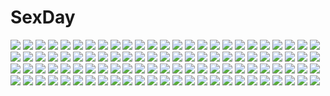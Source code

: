 # SexDay
![](https://konachan.com/jpeg/a9291b7471c24f923f01e694eec63339/Konachan.com%20-%20177718%2012_no_tsuki_no_eve%20game_cg%20hat%20long_hair%20minori%20pantyhose%20pink_hair%20red_eyes%20school_uniform%20shiina_mizuka%20skirt%20takasaki_maco.jpg)
![](https://konachan.com/image/003a95ffe4ad236939ab30a49dd25729/Konachan.com%20-%20147237%20hug_%28yourhug%29%20soga_no_tojiko%20touhou.jpg)
![](https://konachan.com/jpeg/9ce77e5fa24bd97f271cc6acdd41fcdc/Konachan.com%20-%20213220%20anus%20blonde_hair%20blush%20breasts%20censored%20navel%20nipples%20pussy%20pussy_juice%20rukitsura%20short_hair%20spread_pussy%20thighhighs%20touhou%20wet%20wink%20yellow_eyes.jpg)
![](https://konachan.com/jpeg/39ea44efd175a86433f562937073e38e/Konachan.com%20-%2031157%20breasts%20cleavage%20izumi_mahiru%20long_hair%20navel%20nopan%20red_hair%20tengen_toppa_gurren_lagann%20thighhighs%20yellow_eyes%20yoko_littner.jpg)
![](https://konachan.com/jpeg/f8b689ba9d69c700d86e1c99e9734a58/Konachan.com%20-%20283471%20anus%20blue_hair%20blush%20boots%20bow%20breasts%20brown_hair%20green_eyes%20idolmaster%20long_hair%20nipples%20no_bra%20panties%20ribbons%20ruschuto%20skirt%20underwear%20waifu2x.jpg)
![](https://konachan.com/image/af2fb614af79dad0c7235ce664f5cc59/Konachan.com%20-%20131689%20animal_ears%20ass%20black_hair%20brown_eyes%20hattori_shizuka%20kou_%28garakuta_teikoku%29%20ponytail%20ribbons%20school_swimsuit%20strike_witches%20swimsuit%20tail.jpg)
![](https://konachan.com/image/ddb21d61e30e9f9c74653b924af8b811/Konachan.com%20-%2083645%20breasts%20hakurei_reimu%20nipples%20nude%20penis%20pubic_hair%20pussy%20red_eyes%20shirajira%20touhou%20uncensored.jpg)
![](https://konachan.com/image/1af8fb3fdddf48193e645f64c1ef6c99/Konachan.com%20-%2093346%20blue_eyes%20game_cg%20hello_good-bye%20moekibara_fumitake%20school_uniform%20yukishiro_may.jpg)
![](https://konachan.com/image/6cb318e4b7adfe0f44123afe2c81ff75/Konachan.com%20-%20277508%20animal_ears%20black%20breasts%20catgirl%20cleavage%20gloves%20japanese_clothes%20long_hair%20niyah_%28xenoblade%29%20orange_eyes%20signed%20sketch%20swd3e2%20white_hair%20xenoblade.jpg)
![](https://konachan.com/image/fb54fdd58246547e8eea5bbe558eb5b8/Konachan.com%20-%20133112%20breasts%20gustav_%28telomere_na%29%20hakurei_reimu%20nipples%20topless%20touhou.jpg)
![](https://konachan.com/jpeg/1df339931e9ecc73c061649f1ea0bc48/Konachan.com%20-%20181686%2035_%28pixiv%29%20all_male%20bandage%20blonde_hair%20eyepatch%20male%20short_hair%20teddy_bear%20white%20yellow_eyes.jpg)
![](https://konachan.com/image/f46f344c921e6a3cde136671a2fb3622/Konachan.com%20-%2081873%20applique%20breast_grab%20game_cg%20kasuga_iroha%20nipples%20nude%20odawara_hakone%20tasogare_no_sinsemilla.jpg)
![](https://konachan.com/image/30ee9b93dd667926ab7dc7ad3d02bcab/Konachan.com%20-%20170089%20blush%20breasts%20brown_eyes%20brown_hair%20censored%20clannad%20cum%20fellatio%20mikeou%20nipples%20open_shirt%20panties%20panty_pull%20scan%20skirt%20tears%20underwear%20vibrator%20wet.jpg)
![](https://konachan.com/image/e215a2744bb0f6b8f93b496ef4f4112c/Konachan.com%20-%20110527%20blush%20brown_eyes%20brown_hair%20candy%20chocolate%20long_hair%20nude%20original%20ribbons%20sukage%20valentine.jpg)
![](https://konachan.com/image/28816d11f631be404736035d6a4630e9/Konachan.com%20-%20251414%20blue_eyes%20building%20gray_hair%20long_hair%20original%20rolua%20skirt%20thighhighs.jpg)
![](https://konachan.com/jpeg/0caee0753990f4c84aea7ec593fb084b/Konachan.com%20-%20176421%20hazuki%20tsukuyomi_moon_phase.jpg)
![](https://konachan.com/jpeg/efd5c4c5f3bf6fbccf7e6fde7c48c283/Konachan.com%20-%20305223%20blush%20bra%20nasubi_%28w.c.s%29%20original%20panties%20pantyhose%20purple_hair%20school_uniform%20short_hair%20skirt%20tie%20underwear.jpg)
![](https://konachan.com/image/0aced4ee33d527b217ef6d3ff3a17d51/Konachan.com%20-%2071027%20caffein%20macne_nana%20utau.jpg)
![](https://konachan.com/image/5acde6e6a2d636d12a7cc201595cee28/Konachan.com%20-%2028634%20censored%20chu_x_chu%20melissa_seraphy%20penis%20pointed_ears.jpg)
![](https://konachan.com/image/513a039191e50e1a5bb3cfb4f975970a/Konachan.com%20-%2013179%20cowboy_bebop.jpg)
![](https://konachan.com/image/43682d156061d72189f44ee8b4a2f564/Konachan.com%20-%20186592%20anthropomorphism%20blush%20breasts%20brown_eyes%20brown_hair%20cleavage%20kantai_collection%20kongou_%28kancolle%29%20long_hair%20nude%20onsen%20petals%20touwa_nikuman%20water.jpg)
![](https://konachan.com/jpeg/e021a0255d9cb56f94fb46f2e223048e/Konachan.com%20-%20216366%20animal_ears%20cameltoe%20catgirl%20cropped%20no_bra%20panties%20scan%20see_through%20stockings%20tail%20taka_tony%20thighhighs%20underboob%20underwear.jpg)
![](https://konachan.com/jpeg/179091baca35a667537dcd02775ea735/Konachan.com%20-%2080318%20all_male%20kiriki_liszt%20male%20ookami-san_to_shichinin_no_nakama-tachi%20trap%20vector.jpg)
![](https://konachan.com/image/7ff2e6061e8daca35306d63dc3cebb19/Konachan.com%20-%2031326%20onegai_twins.jpg)
![](https://konachan.com/jpeg/c8cc7450a8be8ef61e6d3eaa9989c81d/Konachan.com%20-%20242718%20annin_doufu%20idolmaster%20idolmaster_cinderella_girls%20idolmaster_cinderella_girls_starlight_stage%20murakami_tomoe.jpg)
![](https://konachan.com/image/e96c74cbc4a59c08b4a112fa0493d1e9/Konachan.com%20-%2050608%20chu_x_chu%20chu_x_chu_paradise%20chua_churam.jpg)
![](https://konachan.com/image/d46165b87a7ecea1c75ff15d00162cde/Konachan.com%20-%2044432%20bikini%20breasts%20cleavage%20dead_or_alive%20iizuki_tasuku%20kasumi%20swimsuit%20water%20wet.jpg)
![](https://konachan.com/jpeg/56816cc517ade7ca1123e327518bac16/Konachan.com%20-%20215734%20baram%20bow%20dress%20green_hair%20headdress%20kagiyama_hina%20red_eyes%20touhou%20water.jpg)
![](https://konachan.com/image/9ff9595de8dc7c796bfb4a21e38ce551/Konachan.com%20-%20104018%20blonde_hair%20dress%20duelist_x_engage%20game_cg%20red_eyes%20ribbons%20tears%20twintails%20weapon.jpg)
![](https://konachan.com/jpeg/13d1a3f1cd2a9530e014795f8cc9d599/Konachan.com%20-%20163387%20bikini%20black_hair%20game_cg%20kirigaya_hasuka%20loli%20noritama_%28gozen%29%20santaful_summer%20swimsuit.jpg)
![](https://konachan.com/image/764d3b3fb04f6dac3886088b1c8923a2/Konachan.com%20-%2018813%20chibi%20inakoi%20kamishiro_mutsuki%20whirlpool.jpg)
![](https://konachan.com/image/16d0a2129a641284ae105ca1529d33c4/Konachan.com%20-%2023490%20aika_s_granzchesta%20akira_e_ferrari%20alice_carroll%20alicia_florence%20amano_kozue%20aria%20athena_glory%20chibi%20mizunashi_akari.jpg)
![](https://konachan.com/image/313ae23a2089f2691f8e0c7ee29655a4/Konachan.com%20-%20130668%20japanese_clothes%20jpeg_artifacts%20katana%20long_hair%20purple_hair%20redjuice%20sword%20tagme%20third-party_edit%20weapon.jpg)
![](https://konachan.com/image/1b8b6d6912b41c3a729e307cd1226bbe/Konachan.com%20-%2030600%20kanon%20minase_nayuki%20tsukimiya_ayu.jpg)
![](https://konachan.com/image/8f51439d8a9147a55b67ed095e317092/Konachan.com%20-%2063839%20favorite%20game_cg%20hoshizora_no_memoria%20kogasaka_chinami%20maid%20pink_hair%20tagme.jpg)
![](https://konachan.com/image/bea10bbe90cef116433fc9eda687aec9/Konachan.com%20-%2016984%20akino_momiji%20kiriyama_sakura%20sakura_musubi.jpg)
![](https://konachan.com/image/976ce34a7a8ca0f054468a3fe3e882cc/Konachan.com%20-%20125771%20animal_ears%20bikini%20kiriya_nozomi%20mayoi_neko_overrun%21%20serizawa_fumino%20swimsuit%20umenomori_chise%20water.jpg)
![](https://konachan.com/image/4cfc457eb9efaccbdc4c6124817213ae/Konachan.com%20-%2065136%20blonde_hair%20blue_hair%20dress%20flandre_scarlet%20hat%20hebata%20red_eyes%20remilia_scarlet%20ribbons%20short_hair%20touhou%20vampire%20wings.jpg)
![](https://konachan.com/image/3b4c01cc5b1b90e6b3cd4f00e904f699/Konachan.com%20-%2034876%20pop%20tagme.jpg)
![](https://konachan.com/image/8ed3ce80c52dd5f5f6fee25384ff6740/Konachan.com%20-%20218158%202girls%20barefoot%20bed%20blonde_hair%20corset%20fang%20gray_hair%20hat%20hk_%28zxd0554%29%20jpeg_artifacts%20pantyhose%20pointed_ears%20red_eyes%20touhou%20vampire%20wings.jpg)
![](https://konachan.com/image/f1bf0e3863a58157184d026b2bd50ef8/Konachan.com%20-%20117893%20bikini%20blonde_hair%20food%20fruit%20green_eyes%20hatsuyuki_sakura%20hontani_kanae%20saga_planets%20shirokuma%20swimsuit%20watermelon%20wink.jpg)
![](https://konachan.com/image/4d56008ab77b2f6e0444870cc0a4dd5a/Konachan.com%20-%2074506%20aegis%20elizabeth%20female_protagonist_%28persona3%29%20kirijou_mitsuru%20persona%20persona_3%20takeba_yukari%20yamagishi_fuuka.jpg)
![](https://konachan.com/image/71a891a570ea65bb23a8e855a9f4cb16/Konachan.com%20-%20267593%20bow%20dress%20fate_grand_order%20fate_%28series%29%20long_hair%20meltryllis%20passionlip%20petals%20purple_eyes%20purple_hair%20ritsuki%20shoujo_ai%20white.jpg)
![](https://konachan.com/image/c37254fbedb1e9567930ba8acaedfa98/Konachan.com%20-%20189991%20abe_inori%20censored%20cum%20hirasawa_yui%20k-on%21%20nakano_azusa%20penis%20pussy%20sex%20swimsuit%20tears.jpg)
![](https://konachan.com/image/5145febcf92d4bf608cbb15cc4d6fffc/Konachan.com%20-%206216%20barefoot%20black_eyes%20blush%20brown_hair%20dress%20short_hair%20souldeep%20twintails.jpg)
![](https://konachan.com/jpeg/fb5b3e0d3d593caaaba0faca67c77b3c/Konachan.com%20-%2055128%20pink_hair%20school_uniform%20tagme.jpg)
![](https://konachan.com/image/a72ef7dd0f8d69a98e1cd8d8f2578802/Konachan.com%20-%20256951%20ass%20blue_eyes%20blue_hair%20blush%20bow%20breasts%20building%20cameltoe%20city%20gamers%21%20kneehighs%20long_hair%20mujirou%20panties%20pink_hair%20rooftop%20skirt%20underwear%20upskirt.jpg)
![](https://konachan.com/image/35f474e11f8955576108907d349817c9/Konachan.com%20-%20241474%20diana_cavendish%20doren%20hat%20kagari_atsuko%20little_witch_academia%20lotte_yanson%20sucy_manbavaran%20witch%20witch_hat.jpg)
![](https://konachan.com/jpeg/473a5c83038ef8be27d7d3f328250515/Konachan.com%20-%20237159%20black_hair%20blush%20bow%20breasts%20fang%20green_eyes%20kazenokaze%20long_hair%20navel%20ponytail%20skirt%20tatsumi_kon%20thighhighs%20urara_meirochou%20white.jpg)
![](https://konachan.com/image/c3d5b778fa4836d6b5ee7472de7c8d85/Konachan.com%20-%20177738%20animal%20boots%20brown_hair%20cigarette%20clouds%20dress%20grass%20horse%20ladic%20long_hair%20male%20original%20short_hair%20sky%20smoking%20suit%20sunset%20tie.jpg)
![](https://konachan.com/image/cb86f3fbdc8ba0f9474d4f04275263de/Konachan.com%20-%2065623%20christmas%20hanato_kobato%20kobato%20snow%20winter.jpg)
![](https://konachan.com/image/6ad35d6683ac7de363e327e677407cf0/Konachan.com%20-%2036047%20gym_uniform%20judgement_chime%20kannagi_sayuka%20navel_%28company%29%20nishimata_aoi.jpg)
![](https://konachan.com/image/98cabf957339a76bbea47e7e490bd5a3/Konachan.com%20-%2048471%202girls%20blue_hair%20breasts%20dendrobium%20gloves%20nishieda.jpg)
![](https://konachan.com/image/ff6acdc7c4828e77f1f346fd19c82a4c/Konachan.com%20-%20230528%20aqua_eyes%20aqua_hair%20atdan%20breasts%20cropped%20dress%20gloves%20hatsune_miku%20long_hair%20navel%20staff%20tattoo%20twintails%20vocaloid.jpg)
![](https://konachan.com/image/dbeb7784064518abc00d282af5f21093/Konachan.com%20-%20268759%20armor%20blood%20celestia_%28wlop%29%20dress%20ghostblade%20gray_hair%20group%20jpeg_artifacts%20logo%20necklace%20short_hair%20watermark%20wlop.jpg)
![](https://konachan.com/image/dc2d335b223e69a7663e3e06ff73109a/Konachan.com%20-%2053335%20fue%20kikushita_kotora%20nopan%20nude%20pussy%20rococoworks%20spread_pussy%20uncensored%20volume7.jpg)
![](https://konachan.com/image/e35944549ebe59e51685937d2838b9e9/Konachan.com%20-%2081848%20breasts%20censored%20k-on%21%20nakano_azusa%20nipples%20no_bra%20nopan%20open_shirt%20school_uniform%20sex%20skirt.jpg)
![](https://konachan.com/jpeg/973691fb00142611acce99ea66fd1815/Konachan.com%20-%20241943%20bikini%20black_hair%20blonde_hair%20blush%20breasts%20brown_eyes%20glasses%20green_eyes%20horns%20logo%20long_hair%20navel%20red_eyes%20swimsuit%20tagme_%28artist%29%20to_love_ru.jpg)
![](https://konachan.com/image/e4aee93b15d371aee1d53ddf75c4f299/Konachan.com%20-%2042795%20alastor%20christmas%20shakugan_no_shana%20shana.jpg)
![](https://konachan.com/image/c9c5d9463cfefa7e15ef86b834bcef06/Konachan.com%20-%20133055%20aquanauts_of_a_morning_calm%20mermaid%20minazuki_haruka%20mio_%28aquanauts_of_a_morning_calm%29.jpg)
![](https://konachan.com/image/fcc1c54f26f024ead6c8837e78ff41d0/Konachan.com%20-%20280855%20bed%20blush%20breast_hold%20breasts%20close%20green_eyes%20headband%20konpaku_youmu%20no_bra%20nori_tamago%20short_hair%20topless%20touhou%20white_hair.jpg)
![](https://konachan.com/image/5cf87d5730d68dc991338ef21450f978/Konachan.com%20-%2099169%20akemi_homura%20ass%20kyuubee%20miki_sayaka%20ogadenmon%20panties%20panty_pull%20pantyhose%20sakura_kyouko%20skirt%20skirt_lift%20thighhighs%20tomoe_mami%20underwear%20white.jpg)
![](https://konachan.com/image/075b82e52bd115111ac6471a37f8c326/Konachan.com%20-%20202962%20akamidoriao_%28rgb%29%20building%20dragon%20landscape%20original%20scenic%20torii.jpg)
![](https://konachan.com/image/2a18d6a3969aa4b0615b54e46d5929d3/Konachan.com%20-%2041068%20blonde_hair%20carnelian%20instrument%20violin%20yellow_eyes.jpg)
![](https://konachan.com/jpeg/e421aa880017f759d5197457346c9933/Konachan.com%20-%20291383%20breasts%20cum%20dannex009%20dark_skin%20gloves%20nipples%20no_bra%20penis%20pokemon%20saitou_%28pokemon%29%20shirt_lift%20uncensored%20watermark.jpg)
![](https://konachan.com/image/b63595b2e4229e07350e84b570c84a9b/Konachan.com%20-%2029654%20al_azif%20demonbane%20deus_machina_demonbane%20nanao_naru.jpg)
![](https://konachan.com/image/859f427d95473f1078704eb97ddb62f8/Konachan.com%20-%20168969%20akatonbo%20blue_hair%20hatsune_miku%20long_hair%20odds_%26_ends_%28vocaloid%29%20signed%20skirt%20twintails%20vocaloid.jpg)
![](https://konachan.com/image/c458baaec56fa16e9dad18a234560e45/Konachan.com%20-%20193240%20gray_hair%20magicians%20original%20pink_eyes%20scarf%20tree%20winter.jpg)
![](https://konachan.com/jpeg/0f185bde3be7e9cfc04daff191cacd04/Konachan.com%20-%20123191%20akizuki_yakumo%20appare%21_tenka_gomen%20game_cg%20katagiri_hinata%20sato_hajime.jpg)
![](https://konachan.com/image/b2875a1c7a89b374794a5d8a98fa1946/Konachan.com%20-%20279142%20black_hair%20close%20food%20fruit%20green_eyes%20original%20short_hair%20sogawa66%20water.jpg)
![](https://konachan.com/image/cd5d08c5d04bd9032848c83ff543e803/Konachan.com%20-%20162313%20blonde_hair%20cake%20food%20gun%20mahou_shoujo_madoka_magica%20shimashima_salmon%20thighhighs%20tomoe_mami%20weapon%20yellow_eyes.jpg)
![](https://konachan.com/image/6f300bab53170a827beae73efc1b7f70/Konachan.com%20-%20118408%20anus%20armor%20censored%20fingering%20game_cg%20komori_kei%20mizuno_takahiro%20noel_marres_ascot%20pussy%20pussy_juice%20ricotta%20spread_legs%20walkure_romanze.jpg)
![](https://konachan.com/image/7f5904fba816e9a9161f2877ec9303ea/Konachan.com%20-%20119988%20close%20denpa_onna_to_seishun_otoko%20touwa_erio.jpg)
![](https://konachan.com/image/3557146923220b168fb18d84e88086ed/Konachan.com%20-%20148539%20hug_%28yourhug%29%20jpeg_artifacts%20mononobe_no_futo%20soga_no_tojiko%20touhou.jpg)
![](https://konachan.com/image/7d8a2f283b716f9f8e6b498eded8846f/Konachan.com%20-%20280913%20animal%20bird%20dress%20feathers%20halo%20monmusu_harem%20namaru_%28summer_dandy%29%20ponytail%20purple_eyes%20purple_hair%20sword%20thighhighs%20weapon%20wings%20zettai_ryouiki.jpg)
![](https://konachan.com/jpeg/eb2fe5141dbc06f8ac09a9c4e2fe224d/Konachan.com%20-%20304229%20apron%20black_hair%20blush%20bow%20food%20loli%20lolita_fashion%20long_hair%20original%20ponytail%20wet.elephant%20white%20yellow_eyes.jpg)
![](https://konachan.com/image/be74d609b49984d1ad2312febec5abd9/Konachan.com%20-%20213684%20scenic%20shadow_of_the_colossus%20zudarts.jpg)
![](https://konachan.com/jpeg/1f3daa6ed6a4564cd3813e025c5f49fe/Konachan.com%20-%20269086%20cc%20code_geass%20creayus%20gradient%20green_hair%20long_hair%20rangetsu%20yellow_eyes.jpg)
![](https://konachan.com/jpeg/8062e5f2612d6305a2d581dbb0a8eeb3/Konachan.com%20-%20301741%20clouds%20demon%20hinatsu_nono%20hinatsu_nono_channel%20kurripu%20navel%20sky%20sunset%20tail%20water%20white_hair.jpg)
![](https://konachan.com/image/93acedc7b4fce4fb8dbf54958f60fcf9/Konachan.com%20-%2057390%20breasts%20doumyouji_sakura_%28volume7%29%20fue%20nipples%20no_bra%20open_shirt%20panties%20rococoworks%20underwear%20volume7.jpg)
![](https://konachan.com/image/4d6bead00b642957838f64d30b4decef/Konachan.com%20-%20265252%20blue_eyes%20braids%20building%20clouds%20dark%20doll%20dress%20flowers%20goth-loli%20inika%20landscape%20long_hair%20moon%20night%20original%20scenic%20sky%20watermark%20white_hair.jpg)
![](https://konachan.com/image/c4adce8a85b250675fd6e56fb1ef6bed/Konachan.com%20-%2049381%20panties%20tinkle%20underwear.jpg)
![](https://konachan.com/image/73dd380e3957ff2c0dddda2743f02ffd/Konachan.com%20-%20202093%20dark%20hatsune_miku%20long_hair%20night%20rain%20shy_%28953416992%29%20skirt%20thighhighs%20twintails%20umbrella%20vocaloid%20water.jpg)
![](https://konachan.com/image/fa3b7dc915c1b35b1adf6a8032383362/Konachan.com%20-%20247304%20aliasing%20anthropomorphism%20aruka_%28alka_p1%29%20group%20hibiki_%28kancolle%29%20ikazuchi_%28kancolle%29%20inazuma_%28kancolle%29%20kantai_collection%20verniy_%28kancolle%29.jpg)
![](https://konachan.com/image/45427a6353398d00bd787ca2c01af48e/Konachan.com%20-%20124228%20blonde_hair%20blue_eyes%20blue_hair%20bow%20crying%20kagamine_rin%20kaito%20keishi%20male%20scarf%20short_hair%20tears%20vocaloid.jpg)
![](https://konachan.com/jpeg/3dd680169bb5fddf8abd0c41439a01db/Konachan.com%20-%20287603%20barefoot%20bell%20breasts%20chinese_dress%20cleavage%20flowers%20mvv%20original%20panties%20red_eyes%20red_hair%20ribbons%20signed%20thighhighs%20underwear%20vivian_%28mvv%29.jpg)
![](https://konachan.com/image/6f54b4e32d3ac760c67e48a00f8fcd1d/Konachan.com%20-%2021063%20dears%20green_eyes%20green_hair%20long_hair%20miu_%28dears%29%20pink_hair%20red_eyes%20ren_%28dears%29.jpg)
![](https://konachan.com/image/3e835841cbecf80787a8a2537aa633a7/Konachan.com%20-%2082269%20brown_hair%20game_console%20hat%20purple_eyes%20tagme%20thighhighs%20underwear.jpg)
![](https://konachan.com/image/37873c230e9e9a4330db1be15592c71c/Konachan.com%20-%20289259%20apron%20aqua_eyes%20blush%20brown_hair%20japanese_clothes%20long_hair%20maid%20natsumiya_yuzu%20nipples%20original%20thighhighs.jpg)
![](https://konachan.com/jpeg/7fed04a79f4099e18138ccea4fdf2a20/Konachan.com%20-%20268972%202girls%20aki99%20breasts%20close%20fate_stay_night%20fate_%28series%29%20navel%20nipples%20open_shirt%20pussy%20saber%20signed%20thighhighs%20tohsaka_rin%20tribadism%20uncensored%20yuri.jpg)
![](https://konachan.com/jpeg/202c8dd4fb04bddee8129ad68c5d8ebf/Konachan.com%20-%20246606%202girls%20blush%20breasts%20brown_hair%20fingering%20game_cg%20long_hair%20nipples%20purple_eyes%20pussy%20pussy_juice%20red_hair%20uncensored%20wanaca%20wet%20yellow_eyes%20yuri.jpg)
![](https://konachan.com/image/a0a5eb3f7f3c2dad7e5e1401312bfd7d/Konachan.com%20-%20251696%20dress%20lpip%20orange_hair%20original%20white%20yellow_eyes.jpg)
![](https://konachan.com/image/9db194dc25a227a261778941f1db19d3/Konachan.com%20-%20175487%202girls%20ass%20barefoot%20blonde_hair%20blue_eyes%20blue_hair%20bow%20breasts%20long_hair%20megami%20no_bra%20nude%20panties%20scan%20short_hair%20sideboob%20socks%20underwear.jpg)
![](https://konachan.com/image/3a1c31c21ac81def14b7446197444849/Konachan.com%20-%2050393%20akiyama_mio%20hirasawa_yui%20k-on%21%20kotobuki_tsumugi%20tainaka_ritsu.jpg)
![](https://konachan.com/image/f929a83ab18f62bf2ee3ccc9f3e5ad48/Konachan.com%20-%2093912%20japanese_clothes%20mystia_lorelei%20short_hair%20summer%20touhou%20yukata.jpg)
![](https://konachan.com/image/ae8cb35369b112c3c9dfa8be1b1dfef2/Konachan.com%20-%20306815%20car%20idolmaster%20idolmaster_shiny_colors%20igo_miku%20mayuzumi_fuyuko%20thighhighs.jpg)
![](https://konachan.com/jpeg/5e28545d1e39898b7166f11059fa5758/Konachan.com%20-%20158494%20black_hair%20boots%20brown_eyes%20brown_hair%20futami_ami%20futami_mami%20group%20hat%20hoshii_miki%20idolmaster%20long_hair%20nigiriushi%20short_hair%20thighhighs%20twins.jpg)
![](https://konachan.com/image/c1b38b19c1f5ecd89bc033227c7321b6/Konachan.com%20-%2017053%20air_gear%20wanijima_akito.jpg)
![](https://konachan.com/jpeg/04bc298a6e53a72bef8113254899ce57/Konachan.com%20-%20219107%20ass%20ass_grab%20blue_hair%20game_cg%20giga%20kino_%28kino_konomi%29%20nagamine_kanae%20orange_eyes%20panties%20pantyhose%20see_through%20skirt%20underwear.jpg)
![](https://konachan.com/image/c4edeac7a49644a10205692c9166aa5d/Konachan.com%20-%2041022%20kannagi_crazy_shrine_maidens%20nagi%20shino_%28eefy%29.jpg)
